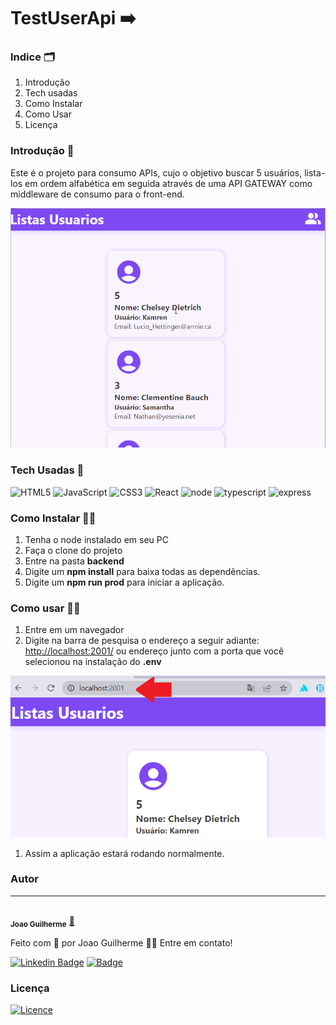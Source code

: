 # TestUserApi ➡️

### Indice 🗂️

1. Introdução
2. Tech usadas
3. Como Instalar
4. Como Usar
5. Licença

### Introdução 🚪

Este é o projeto para consumo APIs, cujo o objetivo buscar 5 usuários, lista-los em ordem alfabética em seguida através de uma API GATEWAY como middleware de consumo para o front-end.

![url.png](./assets/apres.gif)

### Tech Usadas 🦾



![HTML5](https://img.shields.io/badge/html5-%23E34F26.svg?style=for-the-badge&logo=html5&logoColor=white)
![JavaScript](https://img.shields.io/badge/javascript-%23323330.svg?style=for-the-badge&logo=javascript&logoColor=%23F7DF1E)
![CSS3](https://img.shields.io/badge/css3-%231572B6.svg?style=for-the-badge&logo=css3&logoColor=white)
![React](https://img.shields.io/badge/react-%2320232a.svg?style=for-the-badge&logo=react&logoColor=%2361DAFB)
![node](https://img.shields.io/badge/Node.js-43853D?style=for-the-badge&logo=node.js&logoColor=white)
![typescript](https://img.shields.io/badge/TypeScript-007ACC?style=for-the-badge&logo=typescript&logoColor=white)
![express](https://img.shields.io/badge/Express.js-404D59?style=for-the-badge)


### Como Instalar 🧑‍🔧

1. Tenha o node instalado em seu PC
2. Faça o clone do projeto
3. Entre na pasta **backend**
4. Digite um **npm install** para baixa todas as dependências.
5. Digite um **npm run prod** para iniciar a aplicação.

### Como usar 🙇‍♂️

1. Entre em um navegador
2. Digite na barra de pesquisa o endereço a seguir adiante: [http://localhost:2001/](http://localhost:2001/users/) ou endereço junto com a porta que você selecionou na instalação do **.env**

![url.png](./assets/url.png)

1. Assim a aplicação estará rodando normalmente.

### Autor
---
 <img style="border-radius: 50%;" src="https://avatars.githubusercontent.com/u/80895578?v=4" width="100px;" alt=""/>
 <br />
 <sub><b>Joao Guilherme</b></sub></a> <a href="https://github.com/JoaoG23/">🚀</a>


Feito com 🤭 por Joao Guilherme 👋🏽 Entre em contato!

[![Linkedin Badge](https://img.shields.io/badge/-Joao-blue?style=flat-square&logo=Linkedin&logoColor=white&link=https://www.linkedin.com/in/jaoo/)](https://www.linkedin.com/in/joaog123/) 
[![Badge](https://img.shields.io/badge/-joaoguilherme94@live.com-c80?style=flat-square&logo=Microsoft&logoColor=white&link=mailto:joaoguilherme94@live.com)](mailto:joaoguilherme94@live.com)

### **Licença**
[![Licence](https://img.shields.io/github/license/Ileriayo/markdown-badges?style=for-the-badge)](./LICENSE)
